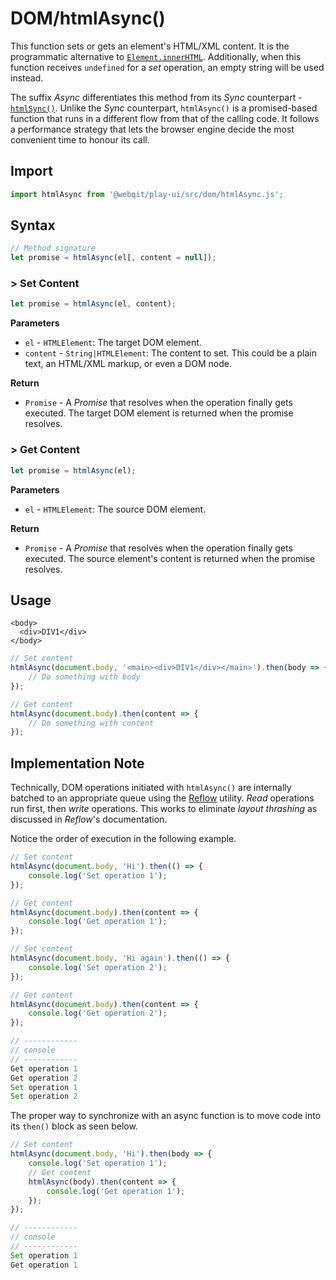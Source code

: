 # DOM/htmlAsync\(\)

This function sets or gets an element's HTML/XML content. It is the programmatic alternative to [`Element.innerHTML`](https://developer.mozilla.org/en-US/docs/Web/API/Element/innerHTML). Additionally, when this function receives `undefined` for a _set_ operation, an empty string will be used instead.

The suffix _Async_ differentiates this method from its _Sync_ counterpart - [`htmlSync()`](../htmlsync). Unlike the _Sync_ counterpart, `htmlAsync()` is a promised-based function that runs in a different flow from that of the calling code. It follows a performance strategy that lets the browser engine decide the most convenient time to honour its call.

## Import

```javascript
import htmlAsync from '@webqit/play-ui/src/dom/htmlAsync.js';
```

## Syntax

```javascript
// Method signature
let promise = htmlAsync(el[, content = null]);
```

### &gt; Set Content

```javascript
let promise = htmlAsync(el, content);
```

**Parameters**

* `el` - `HTMLElement`: The target DOM element.
* `content` - `String|HTMLElement`: The content to set. This could be a plain text, an HTML/XML markup, or even a DOM node.

**Return**

* `Promise` - A _Promise_ that resolves when the operation finally gets executed. The target DOM element is returned when the promise resolves.

### &gt; Get Content

```javascript
let promise = htmlAsync(el);
```

**Parameters**

* `el` - `HTMLElement`: The source DOM element.

**Return**

* `Promise` - A _Promise_ that resolves when the operation finally gets executed. The source element's content is returned when the promise resolves.

## Usage

```markup
<body>
  <div>DIV1</div>
</body>
```

```javascript
// Set content
htmlAsync(document.body, '<main><div>DIV1</div></main>').then(body => {
    // Do something with body
});

// Get content
htmlAsync(document.body).then(content => {
    // Do something with content
});
```

## Implementation Note
Technically, DOM operations initiated with `htmlAsync()` are internally batched to an appropriate queue using the [Reflow](../../concepts#async-dom) utility. *Read* operations run first, then *write* operations. This works to eliminate *layout thrashing* as discussed in *Reflow*'s documentation.

Notice the order of execution in the following example.

```javascript
// Set content
htmlAsync(document.body, 'Hi').then(() => {
    console.log('Set operation 1');
});

// Get content
htmlAsync(document.body).then(content => {
    console.log('Get operation 1');
});

// Set content
htmlAsync(document.body, 'Hi again').then(() => {
    console.log('Set operation 2');
});

// Get content
htmlAsync(document.body).then(content => {
    console.log('Get operation 2');
});

// ------------
// console
// ------------
Get operation 1
Get operation 2
Set operation 1
Set operation 2
```

The proper way to synchronize with an async function is to move code into its `then()` block as seen below.

```javascript
// Set content
htmlAsync(document.body, 'Hi').then(body => {
    console.log('Set operation 1');
    // Get content
    htmlAsync(body).then(content => {
        console.log('Get operation 1');
    });
});

// ------------
// console
// ------------
Set operation 1
Get operation 1
```

